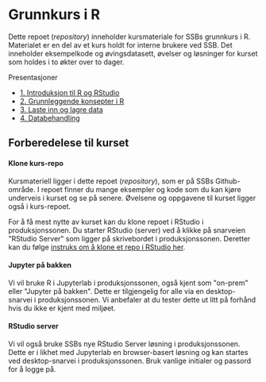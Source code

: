 # Grunnkurs i R

Dette repoet (_repository_) inneholder kursmateriale for SSBs grunnkurs i R. Materialet er en del av et kurs holdt for interne brukere ved SSB.
Det inneholder eksempelkode og øvingsdatasett, øvelser og løsninger for kurset som holdes i to økter over to dager.

Presentasjoner
- [1. Introduksjon til R og RStudio](presentasjoner/1.%20Introduksjon%20til%20R%20og%20RStudio.pdf)
- [2. Grunnleggende konsepter i R](presentasjoner/2.%20Grunnleggende%20konsepter%20i%20R.pdf)
- [3. Laste inn og lagre data](presentasjoner/3.%20Laste%20inn%20og%20lagre%20data.pdf)
- [4. Databehandling](presentasjoner/4.%20Databehandling.pdf)

## Forberedelese til kurset

#### Klone kurs-repo

Kursmateriell ligger i dette repoet (_repository_), som er på SSBs Github-område. I repoet finner du mange eksempler og kode som du kan kjøre underveis i kurset og se på senere. Øvelsene og oppgavene til kurset ligger også i kurs-repoet. 

For å få mest nytte av kurset kan du klone repoet i RStudio i produksjonssonen. Du starter RStudio (server) ved å klikke på snarveien "RStudio Server" som ligger på skrivebordet i produksjonssonen. Deretter kan du følge [instruks om å klone et repo i RStudio her](github.md).

#### Jupyter på bakken

Vi vil bruke R i Jupyterlab i produksjonssonen, også kjent som "on-prem" eller "Jupyter på bakken". Dette er tilgjengelig for alle via en desktop-snarvei i produksjonssonen. Vi anbefaler at du tester dette ut litt på forhånd hvis du ikke er kjent med miljøet.

#### RStudio server

Vi vil også bruke SSBs nye RStudio Server løsning i produksjonssonen. Dette er i likhet med Jupyterlab en browser-basert løsning og kan startes ved desktop-snarvei i produksjonssonen. Bruk vanlige initialer og passord for å logge på.